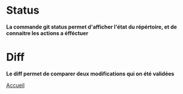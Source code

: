 # Status

**La commande git status permet d'afficher l'état du répértoire, et de connaitre les actions a éfféctuer**




# Diff

**Le diff permet de comparer deux modifications qui on été validées**

[Accueil](https://failyriece.github.io/DWWM19/)
